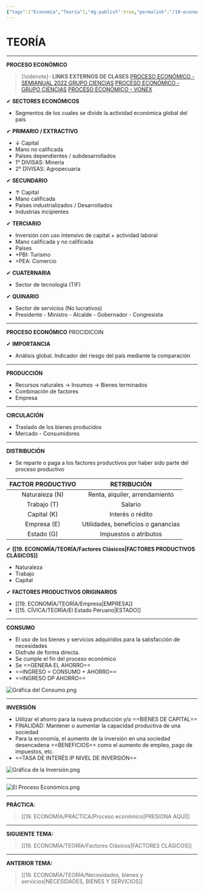```yaml
---
{"tags":["Economía","Teoría"],"dg-publish":true,"permalink":"/19-economia/teoria/proceso-economico/","dgPassFrontmatter":true}
---
```


# TEORÍA
---
**PROCESO ECONÓMICO** 

>[!sidenote]- **LINKS EXTERNOS DE CLASES** 
>[PROCESO ECONÓMICO - SEMIANUAL 2022 GRUPO CIENCIAS](https://www.youtube.com/watch?v=PZv64MgkSXM) [PROCESO ECONÓMICO - GRUPO CIENCIAS](https://www.youtube.com/watch?v=8HGT763vvDc) 
>[PROCESO ECONÓMICO - VONEX](https://www.youtube.com/watch?v=Bpy2I55h1G0)

✔ **SECTORES ECONÓMICOS**
- Segmentos de los cuales se divide la actividad económica global del país

✔ **PRIMARIO / EXTRACTIVO**
- ↓ Capital
- Mano no calificada
- Países dependientes / subdesarrollados
- 1° DIVISAS: Minería
- 2° DIVISAS: Agropecuaria

✔ **SECUNDARIO**
- ↑ Capital
- Mano calificada
- Países industrializados / Desarrollados
- Industrias incipientes

✔ **TERCIARIO**
- Inversión con uso intensivo de capital + actividad laboral
- Mano calificada y no calificada
- Países
- +PBI: Turismo
- +PEA: Comercio

✔ **CUATERNARIA**
- Sector de tecnología (TIF)

✔ **QUINARIO**
- Sector de servicios (No lucrativos)
- Presidente - Ministro - Alcalde - Gobernador - Congresista

---
**PROCESO ECONÓMICO**
PROCIDICOIN

✔ **IMPORTANCIA**
- Análisis global. Indicador del riesgo del país mediante la comparación

---
**PRODUCCIÓN**
- Recursos naturales → Insumos → Bienes terminados
- Combinación de factores
- Empresa

---
**CIRCULACIÓN**
- Traslado de los bienes producidos
- Mercado - Consumidores

---
**DISTRIBUCIÓN**
- Se reparte o paga a los factores productivos por haber sido parte del proceso productivo

| FACTOR PRODUCTIVO |            RETRIBUCIÓN             |
|:-----------------:|:----------------------------------:|
|  Naturaleza (N)   |   Renta, alquiler, arrendamiento   |
|    Trabajo (T)    |              Salario               |
|    Capital (K)    |          Interés o rédito          |
|    Empresa (E)    | Utilidades, beneficios o ganancias |
|    Estado (G)     |       Impuestos o atributos        |

✔ **[[19. ECONOMÍA/TEORÍA/Factores Clásicos\|FACTORES PRODUCTIVOS CLÁSICOS]]**
- Naturaleza
- Trabajo 
- Capital

✔ **FACTORES PRODUCTIVOS ORIGINARIOS**
- [[19. ECONOMÍA/TEORÍA/Empresa\|EMPRESA]]
- [[15. CÍVICA/TEORÍA/El Estado Peruano\|ESTADO]]

---
**CONSUMO**
- El uso de los bienes y servicios adquiridos para la satisfacción de necesidades
- Disfrute de forma directa.
- Se cumple el fin del proceso económico
- Se ==GENERA EL AHORRO==
- ==INGRESO = CONSUMO + AHORRO==
- ==INGRESO DP AHORRO==

![Gráfica del Consumo.png](/img/user/1.%20ELEMENTOS%20GR%C3%81FICOS/Gr%C3%A1fica%20del%20Consumo.png)

---
**INVERSIÓN**
- Utilizar el ahorro para la nueva producción y/o ==BIENES DE CAPITAL==
- FINALIDAD: Mantener o aumentar la capacidad productiva de una sociedad
- Para la economía, el aumento de la inversión en una sociedad desencadena ==BENEFICIOS== como el aumento de empleo, pago de impuestos, etc.
- ==TASA DE INTERÉS IP NIVEL DE INVERSIÓN==

![Gráfica de la Inversión.png](/img/user/1.%20ELEMENTOS%20GR%C3%81FICOS/Gr%C3%A1fica%20de%20la%20Inversi%C3%B3n.png)

---
![El Proceso Económico.png](/img/user/1.%20ELEMENTOS%20GR%C3%81FICOS/El%20Proceso%20Econ%C3%B3mico.png)

---
**PRÁCTICA**:
>[[19. ECONOMÍA/PRÁCTICA/Proceso económico\|PRESIONA AQUÍ]]

---
**SIGUIENTE TEMA:**
>[[19. ECONOMÍA/TEORÍA/Factores Clásicos\|FACTORES CLÁSICOS]]

---
**ANTERIOR TEMA:**
>[[19. ECONOMÍA/TEORÍA/Necesidades, bienes y servicios\|NECESIDADES, BIENES Y SERVICIOS]]
